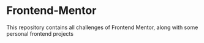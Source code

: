 # Frontend-Mentor
This repository contains all challenges of Frontend Mentor, along with some personal frontend projects
